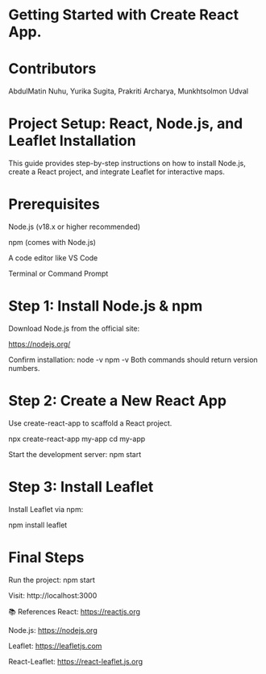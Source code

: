 # Getting Started with Create React App.

# Contributors
AbdulMatin Nuhu,
Yurika Sugita,
Prakriti Archarya,
Munkhtsolmon Udval

# Project Setup: React, Node.js, and Leaflet Installation
This guide provides step-by-step instructions on how to install Node.js, create a React project, and integrate Leaflet for interactive maps.

# Prerequisites
Node.js (v18.x or higher recommended)

npm (comes with Node.js)

A code editor like VS Code

Terminal or Command Prompt

# Step 1: Install Node.js & npm
Download Node.js from the official site:

https://nodejs.org/

Confirm installation:
node -v
npm -v
Both commands should return version numbers.

# Step 2: Create a New React App
Use create-react-app to scaffold a React project.


npx create-react-app my-app
cd my-app


Start the development server:
npm start


# Step 3: Install Leaflet
Install Leaflet via npm:

npm install leaflet


# Final Steps
Run the project:
npm start


Visit:
http://localhost:3000

📚 References
React: https://reactjs.org

Node.js: https://nodejs.org

Leaflet: https://leafletjs.com

React-Leaflet: https://react-leaflet.js.org
